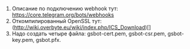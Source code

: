 1. Описание по подключению webhook тут: https://core.telegram.org/bots/webhooks
2. Откомпилированный OpenSSL тут: (http://wiki.overbyte.eu/wiki/index.php/ICS_Download)[]
3. Надо создать четыре файла: gsbot-cert.pem, gsbot-csr.pem, gsbot-key.pem, gsbot.pfx.